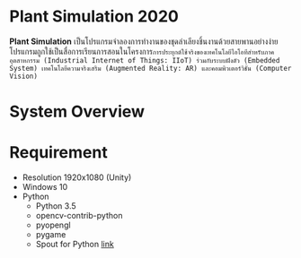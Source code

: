 # Plant Simulation 2020
**Plant Simulation** เป็นโปรแกรมจำลองการทำงานของชุดลำเลียงชิ้นงานด้วยสายพานอย่างง่าย โปรแกรมถูกใช้เป็นสื่อการเรียนการสอนในโครงการ`การประยุกต์ใช้จริงของเทคโนโลยีไอโอทีสำหรับภาคอุตสาหกรรม (Industrial Internet of Things: IIoT) ร่วมกับระบบฝังตัว (Embedded System) เทคโนโลยีความจริงเสริม (Augmented Reality: AR) และคอมพิวเตอร์วิชั่น (Computer Vision)`

# System Overview

# Requirement
- Resolution 1920x1080 (Unity)
- Windows 10
- Python
  - Python 3.5
  - opencv-contrib-python
  - pyopengl
  - pygame
  - Spout for Python [link](https://github.com/spiraltechnica/Spout-for-Python/tree/3a69345d23666b4f151f205f85e2d562f361dca3)
